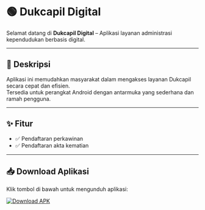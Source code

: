 # 🟢 Dukcapil Digital  

Selamat datang di **Dukcapil Digital** – Aplikasi layanan administrasi kependudukan berbasis digital.  

---

## 📌 Deskripsi
Aplikasi ini memudahkan masyarakat dalam mengakses layanan Dukcapil secara cepat dan efisien.  
Tersedia untuk perangkat Android dengan antarmuka yang sederhana dan ramah pengguna.

---

## ✨ Fitur
- ✅ Pendaftaran perkawinan 
- ✅ Pendaftaran akta kematian

---

## 📥 Download Aplikasi  

Klik tombol di bawah untuk mengunduh aplikasi:  

[![Download APK](https://img.shields.io/badge/📥_Download-APK-green?style=for-the-badge)](https://github.com/ikyyy921/dukcapil/releases/download/v1.0.0/app-release.apk)






